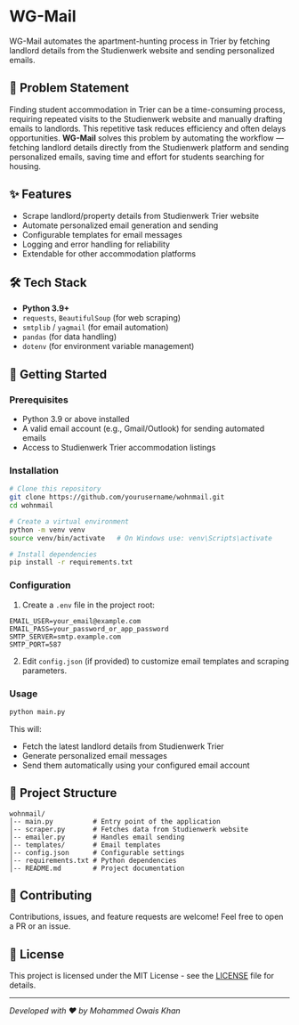 # WG-Mail

WG-Mail automates the apartment-hunting process in Trier by fetching landlord details from the Studienwerk website and sending personalized emails.

## 📝 Problem Statement
Finding student accommodation in Trier can be a time-consuming process, requiring repeated visits to the Studienwerk website and manually drafting emails to landlords. This repetitive task reduces efficiency and often delays opportunities. <b>WG-Mail</b> solves this problem by automating the workflow — fetching landlord details directly from the Studienwerk platform and sending personalized emails, saving time and effort for students searching for housing.

## ✨ Features
- Scrape landlord/property details from Studienwerk Trier website
- Automate personalized email generation and sending
- Configurable templates for email messages
- Logging and error handling for reliability
- Extendable for other accommodation platforms

## 🛠 Tech Stack
- **Python 3.9+**
- `requests`, `BeautifulSoup` (for web scraping)
- `smtplib` / `yagmail` (for email automation)
- `pandas` (for data handling)
- `dotenv` (for environment variable management)

## 🚀 Getting Started

### Prerequisites
- Python 3.9 or above installed
- A valid email account (e.g., Gmail/Outlook) for sending automated emails
- Access to Studienwerk Trier accommodation listings

### Installation
```bash
# Clone this repository
git clone https://github.com/yourusername/wohnmail.git
cd wohnmail

# Create a virtual environment
python -m venv venv
source venv/bin/activate   # On Windows use: venv\Scripts\activate

# Install dependencies
pip install -r requirements.txt
```

### Configuration
1. Create a `.env` file in the project root:
```
EMAIL_USER=your_email@example.com
EMAIL_PASS=your_password_or_app_password
SMTP_SERVER=smtp.example.com
SMTP_PORT=587
```

2. Edit `config.json` (if provided) to customize email templates and scraping parameters.

### Usage
```bash
python main.py
```

This will:
- Fetch the latest landlord details from Studienwerk Trier
- Generate personalized email messages
- Send them automatically using your configured email account

## 📂 Project Structure
```
wohnmail/
│-- main.py          # Entry point of the application
│-- scraper.py       # Fetches data from Studienwerk website
│-- emailer.py       # Handles email sending
│-- templates/       # Email templates
│-- config.json      # Configurable settings
│-- requirements.txt # Python dependencies
│-- README.md        # Project documentation
```

## 🤝 Contributing
Contributions, issues, and feature requests are welcome! Feel free to open a PR or an issue.

## 📜 License
This project is licensed under the MIT License - see the [LICENSE](LICENSE) file for details.

---
_Developed with ❤️ by Mohammed Owais Khan_

